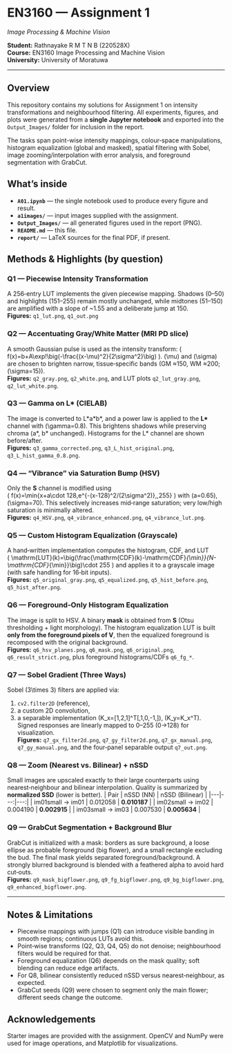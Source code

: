 # EN3160 — Assignment 1  
_Image Processing & Machine Vision_

**Student:** Rathnayake R M T N B (220528X)  
**Course:** EN3160 Image Processing and Machine Vision  
**University:** University of Moratuwa

---

## Overview

This repository contains my solutions for Assignment 1 on intensity transformations and neighbourhood filtering. All experiments, figures, and plots were generated from a **single Jupyter notebook** and exported into the `Output_Images/` folder for inclusion in the report.

The tasks span point-wise intensity mappings, colour‑space manipulations, histogram equalization (global and masked), spatial filtering with Sobel, image zooming/interpolation with error analysis, and foreground segmentation with GrabCut.


## What’s inside

- **`A01.ipynb`** — the single notebook used to produce every figure and result.
- **`a1images/`** — input images supplied with the assignment.
- **`Output_Images/`** — all generated figures used in the report (PNG).
- **`README.md`** — this file.
- **`report/`** — LaTeX sources for the final PDF, if present.


## Methods & Highlights (by question)

### Q1 — Piecewise Intensity Transformation
A 256‑entry LUT implements the given piecewise mapping. Shadows (0–50) and highlights (151–255) remain mostly unchanged, while midtones (51–150) are amplified with a slope of ~1.55 and a deliberate jump at 150.  
**Figures:** `q1_lut.png`, `q1_out.png`

### Q2 — Accentuating Gray/White Matter (MRI PD slice)
A smooth Gaussian pulse is used as the intensity transform:
\(
f(x)=b+A\exp\!\big(-\frac{(x-\mu)^2}{2\sigma^2}\big)
\).
\(\mu\) and \(\sigma\) are chosen to brighten narrow, tissue‑specific bands (GM ≈150, WM ≈200; \(\sigma=15\)).  
**Figures:** `q2_gray.png`, `q2_white.png`, and LUT plots `q2_lut_gray.png`, `q2_lut_white.png`.

### Q3 — Gamma on L\* (CIELAB)
The image is converted to L\*a\*b\*, and a power law is applied to the **L\*** channel with \(\gamma=0.8\). This brightens shadows while preserving chroma (a\*, b\* unchanged). Histograms for the L\* channel are shown before/after.  
**Figures:** `q3_gamma_corrected.png`, `q3_L_hist_original.png`, `q3_L_hist_gamma_0.8.png`.

### Q4 — “Vibrance” via Saturation Bump (HSV)
Only the **S** channel is modified using  
\(
f(x)=\min\{x+a\cdot 128\,e^{-(x-128)^2/(2\sigma^2)},\,255\}
\)
with \(a=0.65\), \(\sigma=70\). This selectively increases mid‑range saturation; very low/high saturation is minimally altered.  
**Figures:** `q4_HSV.png`, `q4_vibrance_enhanced.png`, `q4_vibrance_lut.png`.

### Q5 — Custom Histogram Equalization (Grayscale)
A hand‑written implementation computes the histogram, CDF, and LUT  
\(
\mathrm{LUT}(k)=\big(\frac{\mathrm{CDF}(k)-\mathrm{CDF}_{\min}}{N-\mathrm{CDF}_{\min}}\big)\cdot 255
\)
and applies it to a grayscale image (with safe handling for 16‑bit inputs).  
**Figures:** `q5_original_gray.png`, `q5_equalized.png`, `q5_hist_before.png`, `q5_hist_after.png`.

### Q6 — Foreground‑Only Histogram Equalization
The image is split to HSV. A binary **mask** is obtained from **S** (Otsu thresholding + light morphology). The histogram equalization LUT is built **only from the foreground pixels of V**, then the equalized foreground is recomposed with the original background.  
**Figures:** `q6_hsv_planes.png`, `q6_mask.png`, `q6_original.png`, `q6_result_strict.png`, plus foreground histograms/CDFs `q6_fg_*`.

### Q7 — Sobel Gradient (Three Ways)
Sobel \(3\times 3\) filters are applied via:
1) `cv2.filter2D` (reference),  
2) a custom 2D convolution,  
3) a separable implementation \(K_x=[1,2,1]^T[\,1,0,-1\,]\), \(K_y=K_x^T\).  
Signed responses are linearly mapped to 0–255 (0→128) for visualization.  
**Figures:** `q7_gx_filter2d.png`, `q7_gy_filter2d.png`, `q7_gx_manual.png`, `q7_gy_manual.png`, and the four‑panel separable output `q7_out.png`.

### Q8 — Zoom (Nearest vs. Bilinear) + nSSD
Small images are upscaled exactly to their large counterparts using nearest‑neighbour and bilinear interpolation. Quality is summarized by **normalized SSD** (lower is better).
| Pair | nSSD (NN) | nSSD (Bilinear) |
|---|---:|---:|
| im01small → im01 | 0.012058 | **0.010187** |
| im02small → im02 | 0.004190 | **0.002915** |
| im03small → im03 | 0.007530 | **0.005634** |

### Q9 — GrabCut Segmentation + Background Blur
GrabCut is initialized with a mask: borders as sure background, a loose ellipse as probable foreground (big flower), and a small rectangle excluding the bud. The final mask yields separated foreground/background. A strongly blurred background is blended with a feathered alpha to avoid hard cut‑outs.  
**Figures:** `q9_mask_bigflower.png`, `q9_fg_bigflower.png`, `q9_bg_bigflower.png`, `q9_enhanced_bigflower.png`.

---

## Notes & Limitations

- Piecewise mappings with jumps (Q1) can introduce visible banding in smooth regions; continuous LUTs avoid this.  
- Point‑wise transforms (Q2, Q3, Q4, Q5) do not denoise; neighbourhood filters would be required for that.  
- Foreground equalization (Q6) depends on the mask quality; soft blending can reduce edge artifacts.  
- For Q8, bilinear consistently reduced nSSD versus nearest‑neighbour, as expected.  
- GrabCut seeds (Q9) were chosen to segment only the main flower; different seeds change the outcome.


## Acknowledgements

Starter images are provided with the assignment. OpenCV and NumPy were used for image operations, and Matplotlib for visualizations.
